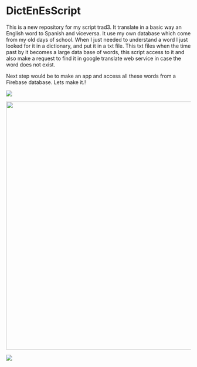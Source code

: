 # DictEnEsScript

This is a new repository for my script trad3. It translate in a basic way an English word to Spanish and viceversa.
It use my own database which come from my old days of school. When I just needed to understand a word I just looked for it in a dictionary, and put it in a txt file. This txt files when the time past by it becomes a large data base of words, this script access to it and also make a request to find it in google translate web service in case the word does not exist. 

Next step would be to make an app and access all these words from a Firebase database. Lets make it.!

![](https://github.com/carlos-santiago-2017/DictEnEsScript/blob/master/1.gif)

<p align="center">
    <img src="https://github.com/carlos-santiago-2017/DictEnEsScript/blob/master/screenshotDictEnEs.png" width="675">
</p>
<p align="left">
<img src="https://github.com/carlos-santiago-2017/RockScissorsPaper/blob/master/1.png">
</p>


